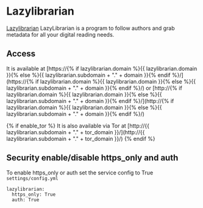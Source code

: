 # Lazylibrarian

[Lazylibrarian](https://lazylibrarian.gitlab.io/) LazyLibrarian is a program to follow authors and grab metadata for all your digital reading needs.

## Access

It is available at [https://{% if lazylibrarian.domain %}{{ lazylibrarian.domain }}{% else %}{{ lazylibrarian.subdomain + "." + domain }}{% endif %}/](https://{% if lazylibrarian.domain %}{{ lazylibrarian.domain }}{% else %}{{ lazylibrarian.subdomain + "." + domain }}{% endif %}/) or [http://{% if lazylibrarian.domain %}{{ lazylibrarian.domain }}{% else %}{{ lazylibrarian.subdomain + "." + domain }}{% endif %}/](http://{% if lazylibrarian.domain %}{{ lazylibrarian.domain }}{% else %}{{ lazylibrarian.subdomain + "." + domain }}{% endif %}/)

{% if enable_tor %}
It is also available via Tor at [http://{{ lazylibrarian.subdomain + "." + tor_domain }}/](http://{{ lazylibrarian.subdomain + "." + tor_domain }}/)
{% endif %}

## Security enable/disable https_only and auth

To enable https_only or auth set the service config to True
`settings/config.yml`

```
lazylibrarian:
  https_only: True
  auth: True
```
